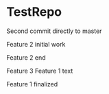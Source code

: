 # TestRepo

Second commit directly to master

Feature 2 initial work

Feature 2 end

Feature 3
Feature 1 text

Feature 1 finalized
